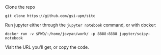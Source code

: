Clone the repo
```
git clone https://github.com/gsi-upm/sitc
```

Run jupyter either through the `jupyter notebook` command, or with docker:

```
docker run -v $PWD/:/home/jovyan/work/ -p 8888:8888 jupyter/scipy-notebook
```

Visit the URL you'll get, or copy the code.